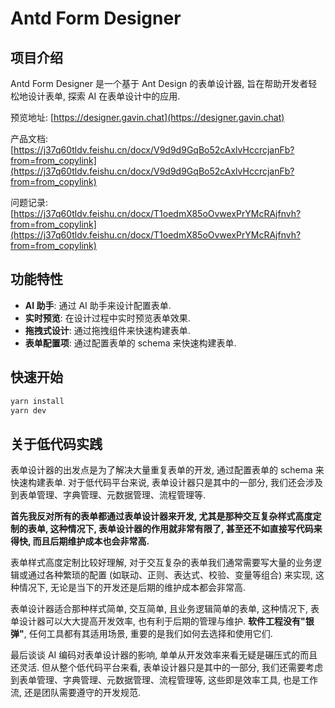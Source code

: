 # Antd Form Designer

## 项目介绍

Antd Form Designer 是一个基于 Ant Design 的表单设计器, 旨在帮助开发者轻松地设计表单, 探索 AI 在表单设计中的应用.

预览地址: [https://designer.gavin.chat](https://designer.gavin.chat)

产品文档: [https://j37q60tldv.feishu.cn/docx/V9d9d9GqBo52cAxlvHccrcjanFb?from=from_copylink](https://j37q60tldv.feishu.cn/docx/V9d9d9GqBo52cAxlvHccrcjanFb?from=from_copylink)

问题记录: [https://j37q60tldv.feishu.cn/docx/T1oedmX85oOvwexPrYMcRAjfnvh?from=from_copylink](https://j37q60tldv.feishu.cn/docx/T1oedmX85oOvwexPrYMcRAjfnvh?from=from_copylink)

## 功能特性

- **AI 助手**: 通过 AI 助手来设计配置表单.
- **实时预览**: 在设计过程中实时预览表单效果.
- **拖拽式设计**: 通过拖拽组件来快速构建表单.
- **表单配置项**: 通过配置表单的 schema 来快速构建表单.

## 快速开始

```bash
yarn install
yarn dev
```

## 关于低代码实践

表单设计器的出发点是为了解决大量重复表单的开发, 通过配置表单的 schema 来快速构建表单. 对于低代码平台来说, 表单设计器只是其中的一部分, 我们还会涉及到表单管理、字典管理、元数据管理、流程管理等.

**首先我反对所有的表单都通过表单设计器来开发, 尤其是那种交互复杂样式高度定制的表单, 这种情况下, 表单设计器的作用就非常有限了, 甚至还不如直接写代码来得快, 而且后期维护成本也会非常高.**

表单样式高度定制比较好理解, 对于交互复杂的表单我们通常需要写大量的业务逻辑或通过各种繁琐的配置 (如联动、正则、表达式、校验、变量等组合) 来实现, 这种情况下, 无论是当下的开发还是后期的维护成本都会非常高.

表单设计器适合那种样式简单, 交互简单, 且业务逻辑简单的表单, 这种情况下, 表单设计器可以大大提高开发效率, 也有利于后期的管理与维护. **软件工程没有"银弹"**, 任何工具都有其适用场景, 重要的是我们如何去选择和使用它们.

最后谈谈 AI 编码对表单设计器的影响, 单单从开发效率来看无疑是碾压式的而且还灵活. 但从整个低代码平台来看, 表单设计器只是其中的一部分, 我们还需要考虑到表单管理、字典管理、元数据管理、流程管理等, 这些即是效率工具, 也是工作流, 还是团队需要遵守的开发规范.
